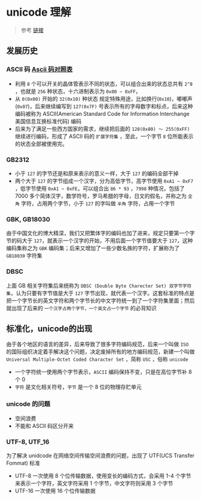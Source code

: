 # unicode 理解

> 参考 [链接](https://www.zhihu.com/question/23374078)

## 发展历史

### ASCII 码 [Ascii 码对照表](http://www.asciitable.com)

* 利用 `8` 个可以开关的晶体管表示不同的状态，可以组合出来的状态总共有 `2^8` ，也就是 `256` 种状态，十六进制表示为 `0x00 ~ 0xFF`，
* 从 `0(0x00)` 开始的 `32(0x10)` 种状态 规定特殊用途，比如换行(`0x10`)，嘟嘟声(`0x07`)，后来继续编写到 `127(0x7F)` 号表示所有的字母数字和标点，后来这种编码被称为 ASCII(American Standard Code for Information Interchange 美国信息互换标准代码) 编码
* 后来为了满足一些西方国家的需求，继续把后面的 `128(0x80) ～ 255(0xFF)` 继续进行编码，形成了 ASCII 码的 `扩展字符集` ，至此，一个字节 `8` 位所能表示的状态全部被使用完。

### GB2312

* 小于 `127` 的字节还是和原来表示的意义一样，大于 `127` 的编码全部干掉
* 两个大于 `127` 的字节组成一个汉字，分为高低字节，高字节使用 `0xA1 ~ 0xF7` ，低字节使用 `0xA1 ~ 0xFE`，可以组合出 `86 * 93` ，`7998` 种情况，包括了 7000 多个简体汉字，数学符号，罗马希腊的字母，日文的假名，并称之为 `全角` 字符，占用两个字节，小于 `127` 的字叫做 `半角` 字符，占用一个字节

### GBK, GB18030

由于中国文化的博大精深，我们又把繁体字的编码也加了进来，规定只要第一个字节的码大于 `127`，就表示一个汉字的开始，不用后面一个字节值要大于 `127`，这种编码集称之为 `GBK` 编码集；后来又增加了一些少数名族的字符，扩展称为了 `GB18030` 字符集

### DBSC

上面 GB 相关字符集后来统称为 `DBSC (Double Byte Charecter Set) 双字节字符集`，认为只要有字节值是大于 `127` 字节出现，就代表一个汉字。这套标准的特点是把一个字节长的英文字符和两个字节长的中文字符统一到了一个字符集里面；然后就出现了后来的 `一个汉字占两个字节，一个英文占一个字节` 的必背知识

## 标准化，unicode的出现

由于各个地区的语言的差异，后来导致了很多字符编码规范，后来一个叫做 `ISO` 的国际组织决定着手解决这个问题，决定废掉所有的地方编码规范，新建一个叫做 `Universal Multiple-Octet Coded Character Set` ，简称 `USC` ，俗称 `unicode`

* 一个字符统一使用两个字节表示，`ASCII` 编码保持不变，只是在高位字节补 8 个 0
* `字符` 是文化相关符号，`字节` 是一个 8 位的物理存贮单元

### unicode 的问题

* 空间浪费
* 不能和 ASCII 码区分开来

### UTF-8, UTF_16

为了解决 unidcode 在网络空间传输空间浪费的问题，出现了 UTF(UCS Transfer Fommat) 标准

* UTF-8 一次使用 8 个位传输数据，使用变长的编码方式，会采用 1-4 个字节来表示一个字符，英文字符采用 1 个字节，中文字符则采用 3 个字节
* UTF-16 一次使用 16 个位传输数据
